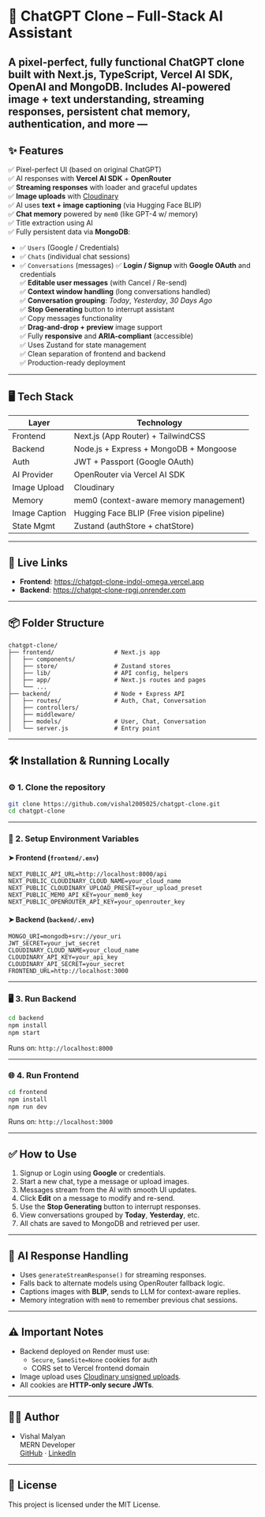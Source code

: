 # 🧠 ChatGPT Clone – Full-Stack AI Assistant

A pixel-perfect, fully functional **ChatGPT clone** built with **Next.js**, **TypeScript**, **Vercel AI SDK**, **OpenAI** and **MongoDB**. Includes AI-powered image + text understanding, streaming responses, persistent chat memory, authentication, and more — 
---

## ✨ Features

✅ Pixel-perfect UI (based on original ChatGPT)  
✅ AI responses with **Vercel AI SDK** + **OpenRouter**  
✅ **Streaming responses** with loader and graceful updates  
✅ **Image uploads** with [Cloudinary](https://cloudinary.com/)  
✅ AI uses **text + image captioning** (via Hugging Face BLIP)  
✅ **Chat memory** powered by `mem0` (like GPT-4 w/ memory)  
✅ Title extraction using AI  
✅ Fully persistent data via **MongoDB**:
- ✅ `Users` (Google / Credentials)
- ✅ `Chats` (individual chat sessions)
- ✅ `Conversations` (messages)
✅ **Login / Signup** with **Google OAuth** and credentials  
✅ **Editable user messages** (with Cancel / Re-send)  
✅ **Context window handling** (long conversations handled)  
✅ **Conversation grouping**: _Today_, _Yesterday_, _30 Days Ago_  
✅ **Stop Generating** button to interrupt assistant  
✅ Copy messages functionality  
✅ **Drag-and-drop + preview** image support  
✅ Fully **responsive** and **ARIA-compliant** (accessible)  
✅ Uses Zustand for state management  
✅ Clean separation of frontend and backend  
✅ Production-ready deployment

---

## 🖥️ Tech Stack

| Layer        | Technology                                 |
|--------------|---------------------------------------------|
| Frontend     | Next.js (App Router) + TailwindCSS          |
| Backend      | Node.js + Express + MongoDB + Mongoose      |
| Auth         | JWT + Passport (Google OAuth)               |
| AI Provider  | OpenRouter via Vercel AI SDK                |
| Image Upload | Cloudinary                                  |
| Memory       | mem0 (context-aware memory management)      |
| Image Caption| Hugging Face BLIP (Free vision pipeline)    |
| State Mgmt   | Zustand (authStore + chatStore)             |

---

## 🚀 Live Links

- **Frontend**: https://chatgpt-clone-indol-omega.vercel.app  
- **Backend**: https://chatgpt-clone-rpgj.onrender.com

---

## 📦 Folder Structure

```
chatgpt-clone/
├── frontend/                 # Next.js app
│   ├── components/
│   ├── store/                # Zustand stores
│   ├── lib/                  # API config, helpers
│   ├── app/                  # Next.js routes and pages
│   └── ...
├── backend/                  # Node + Express API
│   ├── routes/               # Auth, Chat, Conversation
│   ├── controllers/
│   ├── middleware/
│   ├── models/               # User, Chat, Conversation
│   └── server.js             # Entry point
```

---

## 🛠️ Installation & Running Locally

### ⚙️ 1. Clone the repository

```bash
git clone https://github.com/vishal2005025/chatgpt-clone.git
cd chatgpt-clone
```

---

### 🧩 2. Setup Environment Variables

#### ➤ Frontend (`frontend/.env`)
```env
NEXT_PUBLIC_API_URL=http://localhost:8000/api
NEXT_PUBLIC_CLOUDINARY_CLOUD_NAME=your_cloud_name
NEXT_PUBLIC_CLOUDINARY_UPLOAD_PRESET=your_upload_preset
NEXT_PUBLIC_MEM0_API_KEY=your_mem0_key
NEXT_PUBLIC_OPENROUTER_API_KEY=your_openrouter_key
```

#### ➤ Backend (`backend/.env`)
```env
MONGO_URI=mongodb+srv://your_uri
JWT_SECRET=your_jwt_secret
CLOUDINARY_CLOUD_NAME=your_cloud_name
CLOUDINARY_API_KEY=your_api_key
CLOUDINARY_API_SECRET=your_secret
FRONTEND_URL=http://localhost:3000
```

---

### 🖥️ 3. Run Backend

```bash
cd backend
npm install
npm start
```

Runs on: `http://localhost:8000`

---

### 🌐 4. Run Frontend

```bash
cd frontend
npm install
npm run dev
```

Runs on: `http://localhost:3000`

---

## ✅ How to Use

1. Signup or Login using **Google** or credentials.
2. Start a new chat, type a message or upload images.
3. Messages stream from the AI with smooth UI updates.
4. Click **Edit** on a message to modify and re-send.
5. Use the **Stop Generating** button to interrupt responses.
6. View conversations grouped by **Today**, **Yesterday**, etc.
7. All chats are saved to MongoDB and retrieved per user.

---

## 🧠 AI Response Handling

- Uses `generateStreamResponse()` for streaming responses.
- Falls back to alternate models using OpenRouter fallback logic.
- Captions images with **BLIP**, sends to LLM for context-aware replies.
- Memory integration with `mem0` to remember previous chat sessions.

---

## ⚠️ Important Notes

- Backend deployed on Render must use:
  - `Secure`, `SameSite=None` cookies for auth
  - CORS set to Vercel frontend domain
- Image upload uses [Cloudinary unsigned uploads](https://cloudinary.com/documentation/upload_images#unsigned_upload).
- All cookies are **HTTP-only secure JWTs**.

---

## 👨‍💻 Author

- Vishal Malyan  
  MERN Developer  
  [GitHub](https://github.com/vishal2005025) · [LinkedIn](https://linkedin.com/in/vishal-malyan)

---

## 📄 License

This project is licensed under the MIT License.
